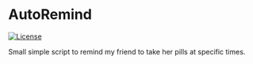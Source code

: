 # AutoRemind
[![License](https://img.shields.io/badge/License-Apache%202.0-blue.svg)](https://opensource.org/licenses/Apache-2.0)

Small simple script to remind my friend to take her pills at specific times.  
